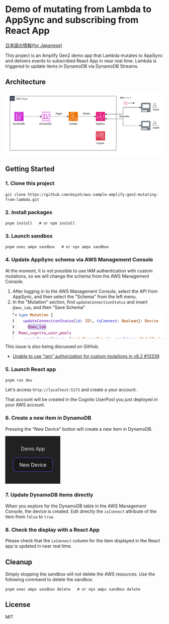 # Demo of mutating from Lambda to AppSync and subscribing from React App

[日本語の情報(for Japanese)](https://blog.msysh.me/posts/2024/06/mutate-to-appsync-from-lambda-and-deliver-realtime-events.html)

This project is an Amplify Gen2 demo app that Lambda mutates to AppSync and delivers events to subscribed React App in near real time.
Lambda is triggered to update items in DynamoDB via DynamoDB Streams.

## Architecture

![Architecture](./doc/architecture.svg)

## Getting Started

### 1. Clone this project

```shell
git clone https://github.com/msysh/aws-sample-amplify-gen2-mutating-from-lambda.git
```

### 2. Install packages

```shell
pnpm install   # or npm install
```

### 3. Launch sandbox

```shell
pnpm exec ampx sandbox   # or npx ampx sandbox
```

### 4. Update AppSync schema via AWS Management Console

At the moment, it is not possible to use IAM authentication with custom mutations, so we will change the schema from the AWS Management Console.

1. After logging in to the AWS Management Console, select the API from AppSync, and then select the "Schema" from the left menu.
2. In the "Mutation" section, find `updateConnectionStatus` and insert `@aws_iam`, and then "Save Schema"
![Change schema via Management Console](./doc/change-schema-via-management-console.png)

This issue is also being discussed on GitHub.
* [Unable to use “iam” authorization for custom mutations in v6.2 #13339](https://github.com/aws-amplify/amplify-js/issues/13339)

### 5. Launch React app

```shell
pnpm run dev
```

Let's access `http://localhost:5173` and create a your account.

That account will be created in the Cognito UserPool you just deployed in your AWS account.

### 6. Create a new item in DynamoDB

Pressing the “New Device” button will create a new item in DynamoDB.

![Add a new item to DynamoDB](./doc/new-device-button.png)

### 7. Update DynamoDB items directly

When you explore for the DynamoDB table in the AWS Management Console, the device is created.
Edit directly the `isConnect` attribute of the item from `false` to `true`.

### 8. Check the display with a React App

Please check that the `isConnect` column for the item displayed in the React app is updated in near real time.

## Cleanup

Simply stopping the sandbox will not delete the AWS resources. Use the following command to delete the sandbox.

```shell
pnpm exec ampx sandbox delete   # or npx ampx sandbox delete
```

## License

MIT